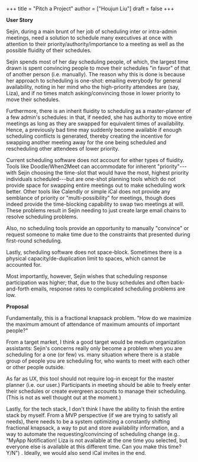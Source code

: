 +++
title = "Pitch a Project"
author = ["Houjun Liu"]
draft = false
+++

****User Story****

Sejin, during a main brunt of her job of scheduling inter or intra-admin meetings, need a solution to schedule many executives at once with attention to their priority/authority/importance to a meeting as well as the possible fluidity of their schedules.

Sejin spends most of her day scheduling people, of which, the largest time drawn is spent convincing people to move their schedules "in favor" of that of another person (i.e. manually). The reason why this is done is because her approach to scheduling is one-shot: emailing everybody for general availability, noting in her mind who the high-priority attendees are (say, Liza), and if no times match asking/convincing those in lower priority to move their schedules.

Furthermore, there is an inherit fluidity to scheduling as a master-planner of a few admin's schedules: in that, if needed, she has authority to move entire meetings as long as they are swapped for equivalent times of availability. Hence, a previously bad time may suddenly become available if enough scheduling conflicts is generated, thereby creating the incentive for swapping another meeting away for the one being scheduled and rescheduling other attendees of lower priority.

Current scheduling software does not account for either types of fluidity. Tools like Doodle/When2Meet can accommodate for inherent "priority"---with Sejin choosing the time-slot that would have the most, highest priority individuals scheduled---but are one-shot planning tools which do not provide space for swapping entire meetings out to make scheduling work better. Other tools like Calendly or simple iCal does not provide any semblance of priority or "multi-possibility" for meetings, though does indeed provide the time-blocking capability to swap two meetings at will. These problems result in Sejin needing to just create large email chains to resolve scheduling problems.

Also, no scheduling tools provide an opportunity to manually "convince" or request someone to make time due to the constraints that presented during first-round scheduling.

Lastly, scheduling software does not space-block. Sometimes there is a physical capacity/de-duplication limit to spaces, which cannot be accounted for.

Most importantly, however, Sejin wishes that scheduling response participation was higher; that, due to the busy schedules and often back-and-forth emails, response rates to complicated scheduling problems are low.

****Proposal****

Fundamentally, this is a fractional knapsack problem. "How do we maximize the maximum amount of attendance of maximum amounts of important people?"

From a target market, I think a good target would be medium organization assistants: Sejin's concerns really only become a problem when you are scheduling for a one (or few) vs. many situation where there is a stable group of people you are scheduling for, who wants to meet with each other or other people outside.

As far as UX, this tool should not require log-in except for the master planner (i.e. our user.) Participants in meeting should be able to freely enter their schedules or create evergreen accounts to manage their scheduling. (This is not as well thought out at the moment.)

Lastly, for the tech stack, I don't think I have the ability to finish the entire stack by myself. From a MVP perspective (if we are trying to satisfy all needs), there needs to be a system optimizing a constantly shifting fractional knapsack, a way to put and store availability information, and a way to automate the requesting/convincing of scheduling change (e.g.. "MyApp Notification! Liza is not available at the one time you selected, but everyone else is available at this different time. Can you make this time? Y/N") . Ideally, we would also send iCal invites in the end.